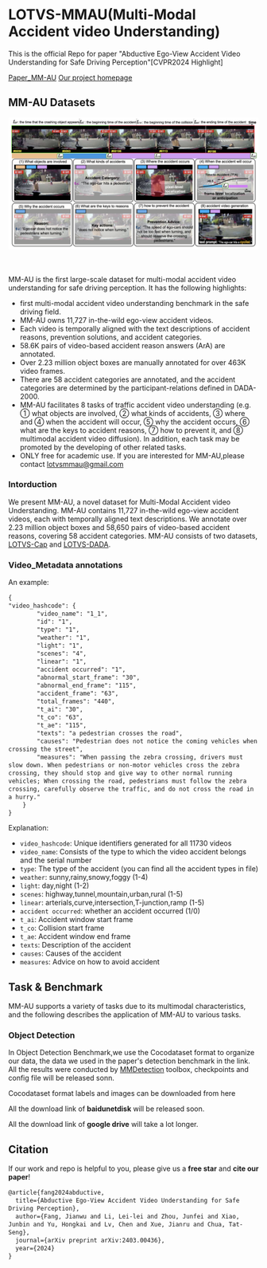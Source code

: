 # LOTVS-MMAU(Multi-Modal Accident video Understanding)

This is the official Repo for paper "Abductive Ego-View Accident Video Understanding for Safe Driving Perception"[CVPR2024 Highlight] 

[Paper_MM-AU](https://arxiv.org/abs/2403.00436)   [Our project homepage](http://www.lotvsmmau.net/)

## MM-AU Datasets

<div align="center">
  <img src="MM-AU.png" width="900"/>
  <div>&nbsp;</div>

  <div>&nbsp;</div>
</div>


MM-AU is the first large-scale dataset for multi-modal accident video understanding for safe driving perception. It has the following highlights:

- first multi-modal accident video understanding benchmark in the safe driving field.
- MM-AU owns 11,727 in-the-wild ego-view accident videos.
- Each video is temporally aligned with the text descriptions of accident reasons, prevention solutions, and accident categories.
- 58.6K pairs of video-based accident reason answers (ArA) are annotated.
- Over 2.23 million object boxes are manually annotated for over 463K video frames.
- There are 58 accident categories are annotated, and the accident categories are determined by the participant-relations defined in DADA-2000.
- MM-AU facilitates 8 tasks of traffic accident video understanding (e.g. ① what objects are involved, ② what kinds of accidents, ③ where and ④ when the accident will occur, ⑤ why the accident occurs, ⑥ what are the keys to accident reasons, ⑦ how to prevent it, and ⑧ multimodal accident video diffusion). In addition, each task may be promoted by the developing of other related tasks.
- ONLY free for academic use.
If you are interested for MM-AU,please contact lotvsmmau@gmail.com


### Intorduction

We present MM-AU, a novel dataset for Multi-Modal Accident video Understanding. MM-AU contains 11,727 in-the-wild ego-view accident videos, each with temporally aligned text descriptions. We annotate over 2.23 million object boxes and 58,650 pairs of video-based accident reasons, covering 58 accident categories.
MM-AU consists of two datasets, [LOTVS-Cap](https://github.com/JWFangit/LOTVS-CAP) and [LOTVS-DADA](https://github.com/JWFangit/LOTVS-DADA).

### Video_Metadata annotations

An example:

```
{
"video_hashcode": {
        "video_name": "1_1",
        "id": "1",
        "type": "1",
        "weather": "1",
        "light": "1",
        "scenes": "4",
        "linear": "1",
        "accident occurred": "1",
        "abnormal_start_frame": "30",
        "abnormal_end_frame": "115",
        "accident_frame": "63",
        "total_frames": "440",
        "t_ai": "30",
        "t_co": "63",
        "t_ae": "115",
        "texts": "a pedestrian crosses the road",
        "causes": "Pedestrian does not notice the coming vehicles when crossing the street",
        "measures": "When passing the zebra crossing, drivers must slow down. When pedestrians or non-motor vehicles cross the zebra crossing, they should stop and give way to other normal running vehicles; When crossing the road, pedestrians must follow the zebra crossing, carefully observe the traffic, and do not cross the road in a hurry."
    }
}
```

Explanation:

- `video_hashcode`: Unique identifiers generated for all 11730 videos
- `video_name`: Consists of the type to which the video accident belongs and the serial number
- `type`: The type of the accident (you can find all the accident types in file)
- `weather`: sunny,rainy,snowy,foggy (1-4)
- `light`: day,night (1-2)
- `scenes`: highway,tunnel,mountain,urban,rural (1-5)
- `linear`: arterials,curve,intersection,T-junction,ramp (1-5)
- `accident occurred`: whether an accident occurred (1/0)
- `t_ai`: Accident window start frame
- `t_co`: Collision start frame
- `t_ae`: Accident window end frame
- `texts`: Description of the accident
- `causes`: Causes of the accident
- `measures`: Advice on how to avoid accident

## Task & Benchmark

MM-AU supports a variety of tasks due to its multimodal characteristics, and the following describes the application of MM-AU to various tasks.

### Object Detection

In Object Detection Benchmark,we use the Cocodataset format to organize our data, the data we used in the paper's detection benchmark in the link.
All the results were conducted by [MMDetection](https://github.com/open-mmlab/mmdetection) toolbox, checkpoints and config file will be released sonn.

Cocodataset format labels and images can be downloaded from here

All the download link of **baidunetdisk** will be released soon.

All the download link of **google drive** will take a lot longer.


## Citation

If our work and repo is helpful to you, please give us a **free star** and **cite our paper**!

```
@article{fang2024abductive,
  title={Abductive Ego-View Accident Video Understanding for Safe Driving Perception},
  author={Fang, Jianwu and Li, Lei-lei and Zhou, Junfei and Xiao, Junbin and Yu, Hongkai and Lv, Chen and Xue, Jianru and Chua, Tat-Seng},
  journal={arXiv preprint arXiv:2403.00436},
  year={2024}
}
```

